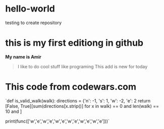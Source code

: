 # hello-world
testing to create repository
# this is my first editiong in github
**My name is Amir**
> I like to do cool stuff like programing
> This add is new for today
# This code from **codewars.com**
`def is_valid_walk(walk):
    directions = {'n': -1, 's': 1, 'w': -2, 'e': 2
    return [False, True][sum(directions[x.strip()] for x in walk) == 0 and len(walk) == 10 and ]


print(func(['w','e','w','e','w','e','w','e','w','e','w','e']))`
